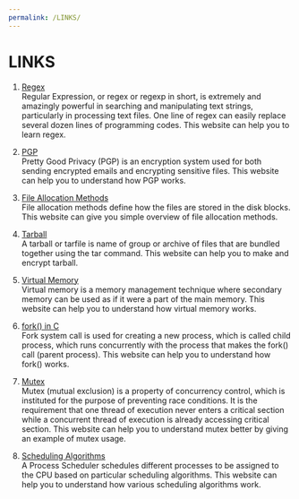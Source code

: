 ```yaml
---
permalink: /LINKS/
---
```


# LINKS

1. [Regex](https://www3.ntu.edu.sg/home/ehchua/programming/howto/Regexe.html)<br>
Regular Expression, or regex or regexp in short, is extremely and amazingly powerful in searching and manipulating text strings, particularly in processing text files. One line of regex can easily replace several dozen lines of programming codes. This website can help you to learn regex.

2. [PGP](https://www.varonis.com/blog/pgp-encryption/)<br>
Pretty Good Privacy (PGP) is an encryption system used for both sending encrypted emails and encrypting sensitive files. This website can help you to understand how PGP works.

3. [File Allocation Methods](https://www.geeksforgeeks.org/file-allocation-methods/)<br>
File allocation methods define how the files are stored in the disk blocks. This website can give you simple overview of file allocation methods.

4. [Tarball](https://osp4diss.vlsm.org/osp-001.html)<br>
A tarball or tarfile is name of group or archive of files that are bundled together using the tar command. This website can help you to make and encrypt tarball.

5. [Virtual Memory](https://searchstorage.techtarget.com/definition/virtual-memory)<br>
Virtual memory is a memory management technique where secondary memory can be used as if it were a part of the main memory. This website can help you to understand how virtual memory works.

6. [fork() in C](https://www.geeksforgeeks.org/fork-system-call/)<br>
Fork system call is used for creating a new process, which is called child process, which runs concurrently with the process that makes the fork() call (parent process). This website can help you to understand how fork() works.

7. [Mutex](https://nrecursions.blogspot.com/2014/08/mutex-tutorial-and-example.html)<br>
Mutex (mutual exclusion) is a property of concurrency control, which is instituted for the purpose of preventing race conditions. It is the requirement that one thread of execution never enters a critical section while a concurrent thread of execution is already accessing critical section. This website can help you to understand mutex better by giving an example of mutex usage.

8. [Scheduling Algorithms](https://www.tutorialspoint.com/operating_system/os_process_scheduling_algorithms.htm)<br>
A Process Scheduler schedules different processes to be assigned to the CPU based on particular scheduling algorithms. This website can help you to understand how various scheduling algorithms work.
